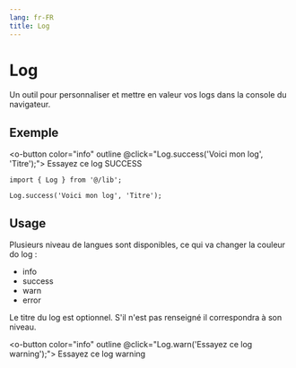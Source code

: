 ```yaml
---
lang: fr-FR
title: Log
---
```


# Log

Un outil pour personnaliser et mettre en valeur vos logs dans la console du navigateur.

## Exemple

<o-button color="info" outline @click="Log.success('Voici mon log', 'Titre');">
Essayez ce log SUCCESS
</o-button>

```ts:no-line-numbers
import { Log } from '@/lib';

Log.success('Voici mon log', 'Titre');
```

## Usage

Plusieurs niveau de langues sont disponibles, ce qui va changer la couleur do log :

- info
- success
- warn
- error

Le titre du log est optionnel. S'il n'est pas renseigné il correspondra à son niveau.

<o-button color="info" outline @click="Log.warn('Essayez ce log warning');">
Essayez ce log warning
</o-button>

<script setup lang="ts">
import { Log } from '@/lib';

</script>
